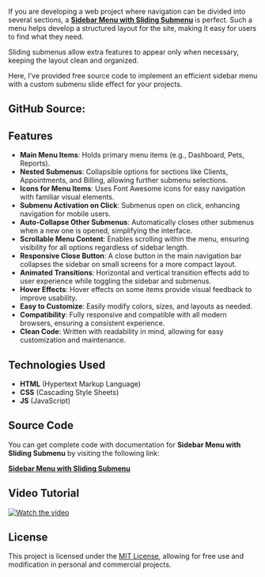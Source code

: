 If you are developing a web project where navigation can be divided into several sections, a **<a href="https://jvcodes.com/sidebar-menu-with-sliding-submenu/">Sidebar Menu with Sliding Submenu</a>** is perfect. Such a menu helps develop a structured layout for the site, making it easy for users to find what they need.

Sliding submenus allow extra features to appear only when necessary, keeping the layout clean and organized.

Here, I’ve provided free source code to implement an efficient sidebar menu with a custom submenu slide effect for your projects.

## GitHub Source:

## Features
- **Main Menu Items**: Holds primary menu items (e.g., Dashboard, Pets, Reports).
- **Nested Submenus**: Collapsible options for sections like Clients, Appointments, and Billing, allowing further submenu selections.
- **Icons for Menu Items**: Uses Font Awesome icons for easy navigation with familiar visual elements.
- **Submenu Activation on Click**: Submenus open on click, enhancing navigation for mobile users.
- **Auto-Collapse Other Submenus**: Automatically closes other submenus when a new one is opened, simplifying the interface.
- **Scrollable Menu Content**: Enables scrolling within the menu, ensuring visibility for all options regardless of sidebar length.
- **Responsive Close Button**: A close button in the main navigation bar collapses the sidebar on small screens for a more compact layout.
- **Animated Transitions**: Horizontal and vertical transition effects add to user experience while toggling the sidebar and submenus.
- **Hover Effects**: Hover effects on some items provide visual feedback to improve usability.
- **Easy to Customize**: Easily modify colors, sizes, and layouts as needed.
- **Compatibility**: Fully responsive and compatible with all modern browsers, ensuring a consistent experience.
- **Clean Code**: Written with readability in mind, allowing for easy customization and maintenance.

## Technologies Used
- **HTML** (Hypertext Markup Language)
- **CSS** (Cascading Style Sheets)
- **JS** (JavaScript)

## Source Code

You can get complete code with documentation for **Sidebar Menu with Sliding Submenu** by visiting the following link:

**<a href="https://jvcodes.com/sidebar-menu-with-sliding-submenu/">Sidebar Menu with Sliding Submenu</a>**

## Video Tutorial

[![Watch the video](https://img.youtube.com/vi/mcOO8UVuUPg/0.jpg)](https://www.youtube.com/watch?v=mcOO8UVuUPg)

## License

This project is licensed under the [MIT License](LICENSE), allowing for free use and modification in personal and commercial projects.
